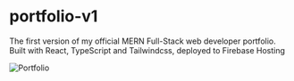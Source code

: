 # portfolio-v1
The first version of my official MERN Full-Stack web developer portfolio. Built with React, TypeScript and Tailwindcss, deployed to Firebase Hosting

![Portfolio](https://github.com/diegov05/portfolio-v1/blob/main/src/assets/portfolio.png)
